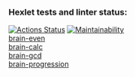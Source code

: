 ### Hexlet tests and linter status:
[![Actions Status](https://github.com/hellraze/frontend-project-44/workflows/hexlet-check/badge.svg)](https://github.com/hellraze/frontend-project-44/actions)
[![Maintainability](https://api.codeclimate.com/v1/badges/73854f324f73d089f7ca/maintainability)](https://codeclimate.com/github/hellraze/frontend-project-44/maintainability)\
[brain-even](https://asciinema.org/a/GuvFKbOzpLZq89pNMQ53njLQY)\
[brain-calc](https://asciinema.org/a/C6ZSLtODqoCLiEvvDeNobil6D)\
[brain-gcd](https://asciinema.org/a/LbovfwyHctgZVLWSEJeUtH17R)\
[brain-progression](https://asciinema.org/a/RAw3DNzFmqst9nSka4eZQbUhA)
